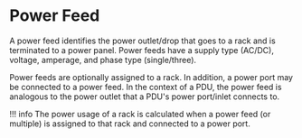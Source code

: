 # Power Feed

A power feed identifies the power outlet/drop that goes to a rack and is terminated to a power panel. Power feeds have a supply type (AC/DC), voltage, amperage, and phase type (single/three).

Power feeds are optionally assigned to a rack. In addition, a power port may be connected to a power feed. In the context of a PDU, the power feed is analogous to the power outlet that a PDU's power port/inlet connects to.

!!! info
    The power usage of a rack is calculated when a power feed (or multiple) is assigned to that rack and connected to a power port.
